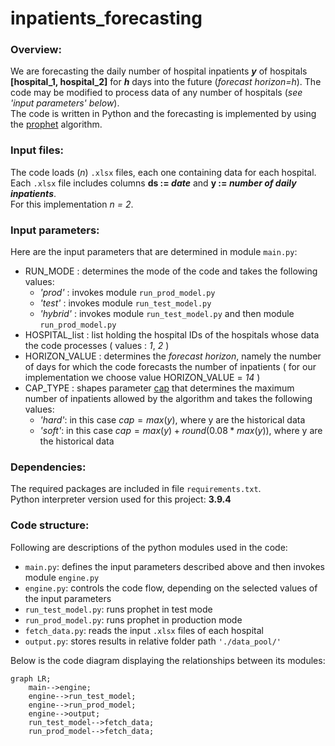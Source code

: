 # inpatients_forecasting
### Overview:
We are forecasting the daily number of hospital inpatients **_y_** of hospitals **[hospital_1, hospital_2]** for **_h_** days into the future (_forecast horizon=h_).
The code may be modified to process data of any number of hospitals (_see 'input parameters' below_).<br>
The code is written in Python and the forecasting is implemented by using the [prophet](https://github.com/facebook/prophet/releases) algorithm.

### Input files:
The code loads (_n_) ```.xlsx``` files, each one containing data for each hospital. <br>
Each ```.xlsx``` file includes columns **ds := _date_** and **y := _number of daily inpatients_**.<br>
For this implementation _n = 2_.

### Input parameters:
Here are the input parameters that are determined in module ```main.py```:
- RUN_MODE : determines the mode of the code and takes the following values:
    - _'prod'_ : invokes module ```run_prod_model.py```
    - _'test'_ : invokes module ```run_test_model.py```
    - _'hybrid'_ : invokes module ```run_test_model.py``` and then module ```run_prod_model.py```
- HOSPITAL_list : list holding the hospital IDs of the hospitals whose data the code processes ( values : _1_, _2_ )
- HORIZON_VALUE : determines the _forecast horizon_, namely the number of days for which the code forecasts the number of inpatients ( for our implementation we choose value HORIZON_VALUE = _14_ )
- CAP_TYPE : shapes parameter [cap](https://facebook.github.io/prophet/docs/saturating_forecasts.html) that determines the maximum number of inpatients allowed by the algorithm and takes the following values:
    -  _'hard'_: in this case $cap = max(y)$, where y are the historical data
    -  _'soft'_: in this case $cap = max(y) + round(0.08*max(y))$, where y are the historical data

### Dependencies:
The required packages are included in file ```requirements.txt```.<br>
Python interpreter version used for this project: **3.9.4**

### Code structure:
Following are descriptions of the python modules used in the code:

- ```main.py```: defines the input parameters described above and then invokes module ```engine.py```
- ```engine.py```: controls the code flow, depending on the selected values of the input parameters
- ```run_test_model.py```: runs prophet in test mode
- ```run_prod_model.py```: runs prophet in production mode
- ```fetch_data.py```: reads the input ```.xlsx``` files of each hospital
- ```output.py```: stores results in relative folder path ```'./data_pool/'```

Below is the code diagram displaying the relationships between its modules:
```mermaid
graph LR;
    main-->engine;
    engine-->run_test_model;
    engine-->run_prod_model;
    engine-->output;
    run_test_model-->fetch_data;
    run_prod_model-->fetch_data;
```
